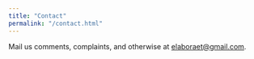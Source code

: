 ```yaml
---
title: "Contact"
permalink: "/contact.html"
---
```


Mail us comments, complaints, and otherwise at [elaboraet@gmail.com](mailto:elaboraet@gmail.com).

